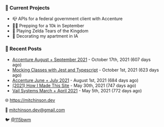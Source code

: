### 📌 Current Projects
- 📪 APIs for a federal government client with Accenture
- 🏃🏼 Prepping for a 10k in September
- 👾 Playing Zelda Tears of the Kingdom
- 🏡 Decorating my apartment in IA

### 📝 Recent Posts

- [Accenture August + September 2021](https://blog.mitchinson.dev/pillar/aug-sep-21) - October 17th, 2021 (607 days ago)
- [Mocking Classes with Jest and Typescript](https://blog.mitchinson.dev/jest-typescript-mocks) - October 1st, 2021 (623 days ago)
- [Accenture June + July 2021](https://blog.mitchinson.dev/pillar/june-july-21) - August 1st, 2021 (684 days ago)
- [(2021) How I Made This Site](https://blog.mitchinson.dev/About-This-Site) - May 30th, 2021 (747 days ago)
- [Vail Systems March + April 2021](https://blog.mitchinson.dev/vail-march-april-2021) - May 5th, 2021 (772 days ago)

🌐 https://mitchinson.dev

💌 mitchinson.dev@gmail.com

🐦 [@115bwm](https://twitter.com/115bwm)